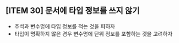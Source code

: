 ## [ITEM 30] 문서에 타입 정보를 쓰지 않기

- 주석과 변수명에 타입 정보를 적는 것을 피하자
- 타입이 명확하지 않은 경우 변수명에 단위 정보를 포함하는 것을 고려하자
